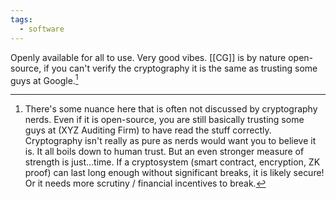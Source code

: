 ```yaml
---
tags:
  - software
---
```

Openly available for all to use. Very good vibes. [[CG]] is by nature open-source, if you can't verify the cryptography it is the same as trusting some guys at Google.[^a]

[^a]: There's some nuance here that is often not discussed by cryptography nerds. Even if it is open-source, you are still basically trusting some guys at (XYZ Auditing Firm) to have read the stuff correctly. Cryptography isn't really as pure as nerds would want you to believe it is. It all boils down to human trust. But an even stronger measure of strength is just...time. If a cryptosystem (smart contract, encryption, ZK proof) can last long enough without significant breaks, it is likely secure! Or it needs more scrutiny / financial incentives to break.